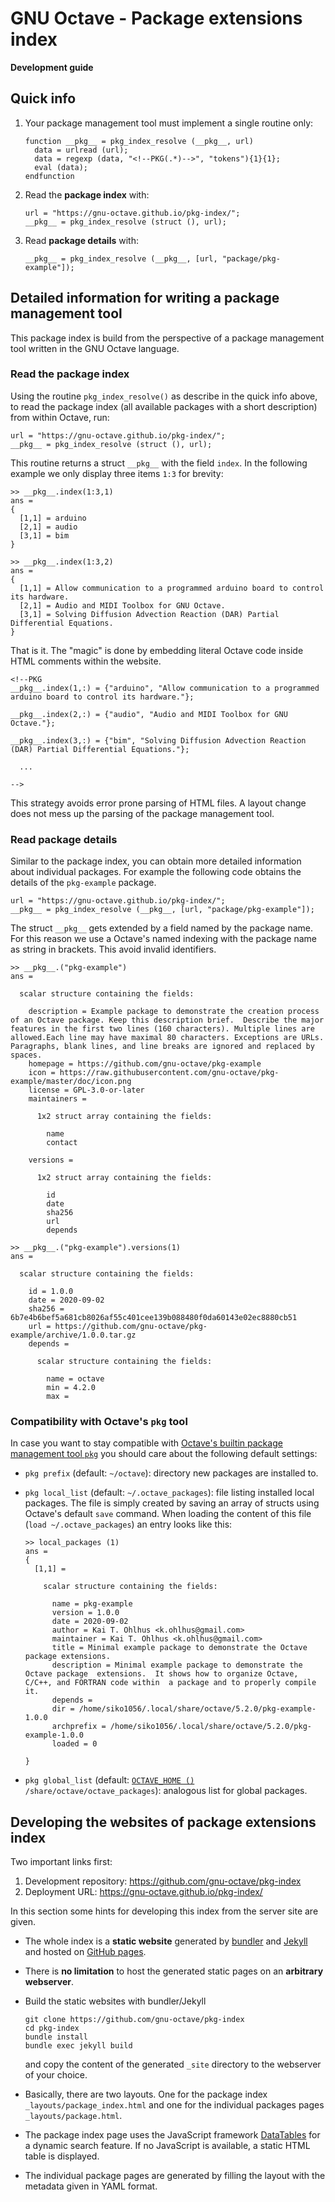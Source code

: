 # GNU Octave - Package extensions index

**Development guide**

## Quick info

1. Your package management tool must implement a single routine only:

   ```
   function __pkg__ = pkg_index_resolve (__pkg__, url)
     data = urlread (url);
     data = regexp (data, "<!--PKG(.*)-->", "tokens"){1}{1};
     eval (data);
   endfunction
   ```

2. Read the **package index** with:

   ```
   url = "https://gnu-octave.github.io/pkg-index/";
   __pkg__ = pkg_index_resolve (struct (), url);
   ```

3. Read **package details** with:

   ```
   __pkg__ = pkg_index_resolve (__pkg__, [url, "package/pkg-example"]);
   ```


## Detailed information for writing a package management tool

This package index is build from the perspective of a package management tool
written in the GNU Octave language.

### Read the package index

Using the routine `pkg_index_resolve()` as describe in the quick info above,
to read the package index (all available packages with a short description)
from within Octave, run:

```
url = "https://gnu-octave.github.io/pkg-index/";
__pkg__ = pkg_index_resolve (struct (), url);
```

This routine returns a struct `__pkg__` with the field `index`.
In the following example we only display three items `1:3` for brevity:

```
>> __pkg__.index(1:3,1)
ans =
{
  [1,1] = arduino
  [2,1] = audio
  [3,1] = bim
}
```

```
>> __pkg__.index(1:3,2)
ans =
{
  [1,1] = Allow communication to a programmed arduino board to control its hardware.
  [2,1] = Audio and MIDI Toolbox for GNU Octave.
  [3,1] = Solving Diffusion Advection Reaction (DAR) Partial Differential Equations.
}
```

That is it.  The "magic" is done by embedding literal Octave code inside HTML
comments within the website.

```
<!--PKG
__pkg__.index(1,:) = {"arduino", "Allow communication to a programmed arduino board to control its hardware."};

__pkg__.index(2,:) = {"audio", "Audio and MIDI Toolbox for GNU Octave."};

__pkg__.index(3,:) = {"bim", "Solving Diffusion Advection Reaction (DAR) Partial Differential Equations."};

  ...

-->
```

This strategy avoids error prone parsing of HTML files.  A layout change does
not mess up the parsing of the package management tool.


### Read package details

Similar to the package index, you can obtain more detailed information about
individual packages.  For example the following code obtains the details of
the `pkg-example` package.

```
url = "https://gnu-octave.github.io/pkg-index/";
__pkg__ = pkg_index_resolve (__pkg__, [url, "package/pkg-example"]);
```

The struct `__pkg__` gets extended by a field named by the package name.
For this reason we use a Octave's named indexing with the package name as
string in brackets.  This avoid invalid identifiers.

```
>> __pkg__.("pkg-example")
ans =

  scalar structure containing the fields:

    description = Example package to demonstrate the creation process of an Octave package. Keep this description brief.  Describe the major features in the first two lines (160 characters). Multiple lines are allowed.Each line may have maximal 80 characters. Exceptions are URLs.  Paragraphs, blank lines, and line breaks are ignored and replaced by spaces.
    homepage = https://github.com/gnu-octave/pkg-example
    icon = https://raw.githubusercontent.com/gnu-octave/pkg-example/master/doc/icon.png
    license = GPL-3.0-or-later
    maintainers =

      1x2 struct array containing the fields:

        name
        contact

    versions =

      1x2 struct array containing the fields:

        id
        date
        sha256
        url
        depends
```

```
>> __pkg__.("pkg-example").versions(1)
ans =

  scalar structure containing the fields:

    id = 1.0.0
    date = 2020-09-02
    sha256 = 6b7e4b6bef5a681cb8026af55c401cee139b088480f0da60143e02ec8880cb51
    url = https://github.com/gnu-octave/pkg-example/archive/1.0.0.tar.gz
    depends =

      scalar structure containing the fields:

        name = octave
        min = 4.2.0
        max =
```


### Compatibility with Octave's `pkg` tool

In case you want to stay compatible with
[Octave's builtin package management tool `pkg`](https://www.octave.org/doc/v5.2.0/XREFpkg.html)
you should care about the following default settings:

- `pkg prefix` (default: `~/octave`): directory new packages are installed to.
- `pkg local_list` (default: `~/.octave_packages`): file listing installed
  local packages.  The file is simply created by saving an array of structs
  using Octave's default `save` command.
  When loading the content of this file (`load ~/.octave_packages`) an entry
  looks like this:

  ```
  >> local_packages (1)
  ans =
  {
    [1,1] =

      scalar structure containing the fields:

        name = pkg-example
        version = 1.0.0
        date = 2020-09-02
        author = Kai T. Ohlhus <k.ohlhus@gmail.com>
        maintainer = Kai T. Ohlhus <k.ohlhus@gmail.com>
        title = Minimal example package to demonstrate the Octave package extensions.
        description = Minimal example package to demonstrate the Octave package  extensions.  It shows how to organize Octave, C/C++, and FORTRAN code within  a package and to properly compile it.
        depends =
        dir = /home/siko1056/.local/share/octave/5.2.0/pkg-example-1.0.0
        archprefix = /home/siko1056/.local/share/octave/5.2.0/pkg-example-1.0.0
        loaded = 0

  }
  ```

- `pkg global_list` (default:
  [`OCTAVE_HOME ()`](https://www.octave.org/doc/v5.2.0/XREFOCTAVE_005fHOME.html)
  `/share/octave/octave_packages`):
  analogous list for global packages.


## Developing the websites of package extensions index

Two important links first:

1. Development repository: <https://github.com/gnu-octave/pkg-index>
2. Deployment URL: <https://gnu-octave.github.io/pkg-index/>

In this section some hints for developing this index from the server site are
given.

- The whole index is a **static website** generated by
  [bundler](https://bundler.io/) and [Jekyll](https://jekyllrb.com/)
  and hosted on
  [GitHub pages](https://pages.github.com/).

- There is **no limitation** to host the generated static pages on an
  **arbitrary webserver**.

- Build the static websites with bundler/Jekyll
  ```
  git clone https://github.com/gnu-octave/pkg-index
  cd pkg-index
  bundle install
  bundle exec jekyll build
  ```
  and copy the content of the generated `_site` directory to the webserver of
  your choice.

- Basically, there are two layouts.  One for the package index
  `_layouts/package_index.html` and one for the individual packages pages
  `_layouts/package.html`.

- The package index page uses the JavaScript framework
  [DataTables](https://datatables.net/) for a dynamic search feature.
  If no JavaScript is available, a static HTML table is displayed.

- The individual package pages are generated by filling the layout with the
  metadata given in YAML format.

